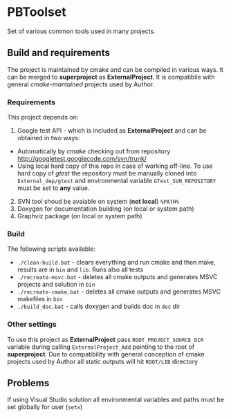PBToolset
=========
Set of various common tools used in many projects.

Build and requirements
----------------------
The project is maintained by cmake and can be compiled in various ways. It can be merged to **superproject** as **ExternalProject**. It is compatibile with general *cmake-mantained* projects used by Author.

### Requirements ###
This project depends on:

 1. Google test API - which is included as **ExternalProject** and can be obtained in two ways:
  * Automatically by *cmake*  checking out from repository http://googletest.googlecode.com/svn/trunk/
  * Using local hard copy of this repo in case of working off-line. To use hard copy of *gtest* the repository must be manually cloned into `External_dep/gtest` and environmental variable `GTest_SVN_REPOSITORY` must be set to **any** value.
 2. SVN tool shoud be avaiable on system (**not local**) `%PATH%`
 3. Doxygen for documentation building (on local or system path)
 4. Graphviz package (on local or system path)

### Build ###
The following scripts available:

 * `./clean-build.bat` - clears everything and run cmake and then make, results are in `bin` and `lib`. Runs also all tests
 * `./recreate-msvc.bat` - deletes all cmake outputs and generates MSVC projects and solution in `bin`
 * `./recreate-cmake.bat` - deletes all cmake outputs and generates MSVC makefiles in `bin`
 * `./build_doc.bat` - calls doxygen and builds doc in `doc` dir
 
### Other settings ###
To use this project as **ExternalProject** pass `ROOT_PROJECT_SOURCE_DIR` variable during calling `ExternalProject_Add` pointing to the root of **superproject**. Due to compatibility with general conception of cmake projects used by Author all static outputs will hit `ROOT/LIB` directory

Problems
--------
If using Visual Studio solution all environmental variables and paths must be set globally for user (`setx`)
